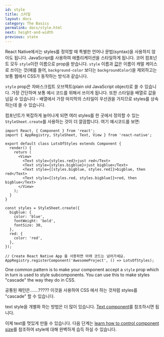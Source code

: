 ```yaml
---
id: style
title: 스타일
layout: docs
category: The Basics
permalink: docs/style.html
next: height-and-width
previous: state
---
```


React Native에서는 styles를 정의할 때 특별한 언어나 문법(syntax)을 사용하지 않아도 됩니다. JavaScript를 사용하여 애플리케이션을 스타일하게 됩니다. 코어 컴포넌트 모두 `style`이란 이름으로 prop을 받습니다. `style` 이름과 [값](docs/colors.html)은 이름이 캐멀 케이스로 쓰이는 것(예를 들어, `background-color` 보다는 `backgroundColor`)을 제외하고는 보통 웹에서 CSS가 동작하는 방식과 같습니다.

`style` prop은 자바스크립트 오브젝트(plain old JavaScript object)로 쓸 수 있습니다. 가장 간단하며 보통 예시 코드를 위해서 쓰이게 됩니다. 또한 스타일을 배열로 값을 넘길 수 있습니다 - 배열에서 가장 마지막의 스타일이 우선권을 가지므로 styles를 상속하는데 쓸 수 있습니다.

컴포넌트가 복잡하게 늘어나게 되면 여러 styles를 한 곳에서 정의할 수 있는 `StyleSheet.create`를 사용하는 것이 더 깔끔합니다. 여기 예시코드를 보면:

```ReactNativeWebPlayer
import React, { Component } from 'react';
import { AppRegistry, StyleSheet, Text, View } from 'react-native';

export default class LotsOfStyles extends Component {
  render() {
    return (
      <View>
        <Text style={styles.red}>just red</Text>
        <Text style={styles.bigblue}>just bigblue</Text>
        <Text style={[styles.bigblue, styles.red]}>bigblue, then red</Text>
        <Text style={[styles.red, styles.bigblue]}>red, then bigblue</Text>
      </View>
    );
  }
}

const styles = StyleSheet.create({
  bigblue: {
    color: 'blue',
    fontWeight: 'bold',
    fontSize: 30,
  },
  red: {
    color: 'red',
  },
});

// Create React Native App 을 사용하면 아래 코드는 넘어가세요.
AppRegistry.registerComponent('AwesomeProject', () => LotsOfStyles);
```

One common pattern is to make your component accept a `style` prop which in
turn is used to style subcomponents. You can use this to make styles "cascade" the way they do in CSS.

공통된 패턴은.......?????
이것을 사용하여 CSS 에서 하는 것처럼 styles를 "cascade" 할 수 있습니다.

text style을 개별화 하는 방법은 더 많이 있습니다. [Text component](docs/text.html)를 참조하시면 됩니다.

이제 text를 멋있게 만들 수 있습니다. 다음 단계는 [learn how to control component size](docs/height-and-width.html)를 참조하여 style에 대해 완벽하게 습득 하실 수 있습니다.
